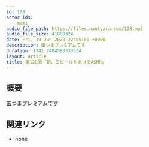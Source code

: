 ```yaml
---
id: 128
actor_ids:
  - mami
audio_file_path: https://files.nantyara.com/128.mp3
audio_file_size: 41888324
date: Fri, 19 Jun 2020 22:55:00 +0900
description: 缶つまプレミアムです
duration: 1741.7404583333334
layout: article
title: 第128回「朝、缶ビールをあけるASMR」
---
```

## 概要

缶つまプレミアムです

## 関連リンク

* none
